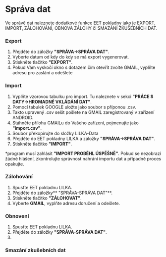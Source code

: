 # Správa dat

Ve správě dat naleznete dodatkové funkce EET pokladny jako je EXPORT, IMPORT, ZÁLOHOVÁNÍ, OBNOVA ZÁLOHY či SMAZÁNÍ ZKUŠEBNÍCH DAT.

### Export

1. Přejděte do záložky **"SPRÁVA-&gt;SPRÁVA DAT"**.
2. Vyberte datum od kdy do kdy se má export vygenerovat.
3. Stiskněte tlačítko **"EXPORT"**.
4. Pokud Vám vyskočí okno s dotazem čím otevřít zvolte GMAIL, vyplňte adresu pro zaslání a odešlete

### Import

1. Vyplňte vzorovou tabulku pro import. Tu naleznete v sekci **"PRÁCE S DATY-&gt;HROMADNÉ VKLÁDÁNÍ DAT"**.
2. Pomocí tabulek GOOGLE uložte jako soubor s příponou .csv.
3. Takto upravený .csv sešit pošlete na GMAIL zaregistrovaný v zařízení ANDROID.
4. Stáhněte přílohu GMAILu do Vašeho zařízení, pojmenujte jako **"import.csv"**.
5. Soubor překopírujte do složky LILKA-Data
6. Přejděte do EET pokladny LILKA a záložky **"SPRÁVA-&gt;SPRÁVA DAT"**.
7. Stiskněte tlačítko **"IMPORT"**. 

\*program musí zahlásit **"IMPORT PROBĚHL ÚSPĚŠNĚ"**. Pokud se nezobrazí žádné hlášení, zkontrolujte správnost nahrání importu dat a případně proces opakujte.

### Zálohování

1. Spusťte EET pokladnu LILKA.
2. Přejděte do záložky** "SPRÁVA-SPRÁVA DAT"**.
3. Stiskněte tlačítko **"ZÁLOHOVAT"**.
4. Vyberte **GMAIL**, vyplňte adresu doručení a odešlete.

### Obnovení

1. Spusťte EET pokladnu LILKA.
2. Přejděte do záložky **"SPRÁVA-SPRÁVA DAT"**.
3. 
### Smazání zkušebních dat



